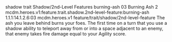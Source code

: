 <ability>
  <metadata>
    <class>shadow</class>
    <feature_type>trait</feature_type>
    <file_dpath>Shadow/2nd-Level Features</file_dpath>
    <item_id>burning-ash</item_id>
    <item_index>03</item_index>
    <item_name>Burning Ash</item_name>
    <level>2</level>
    <scc>mcdm.heroes.v1:feature.trait.shadow.2nd-level-feature:burning-ash</scc>
    <scdc>1.1.1:14.1.2.6:03</scdc>
    <source>mcdm.heroes.v1</source>
    <type>feature/trait/shadow/2nd-level-feature</type>
  </metadata>
  <effects>
    <effect type="mundane">The ash you leave behind burns your foes. The first time on a turn that you use a shadow ability to teleport away from or into a space adjacent to an enemy, that enemy takes fire damage equal to your Agility score.</effect>
  </effects>
</ability>
